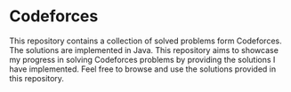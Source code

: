 # Codeforces
This repository contains a collection of solved problems form Codeforces. The solutions are implemented in Java. This repository aims to showcase my progress in solving Codeforces problems by providing the solutions I have implemented. Feel free to browse and use the solutions provided in this repository.

